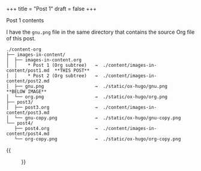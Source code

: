 +++
title = "Post 1"
draft = false
+++

Post 1 contents

I have the `gnu.png` file in the same directory that contains the
source Org file of this post.

```text
./content-org
├── images-in-content/
│  ├── images-in-content.org
│  │    * Post 1 (Org subtree)   →  ./content/images-in-content/post1.md  **THIS POST**
│  │    * Post 2 (Org subtree)   →  ./content/images-in-content/post2.md
│  ├── gnu.png                   →  ./static/ox-hugo/gnu.png              **BELOW IMAGE**
│  └── org.png                   →  ./static/ox-hugo/org.png
├── post3/
│  ├── post3.org                 →  ./content/images-in-content/post3.md
│  └── gnu-copy.png              →  ./static/ox-hugo/gnu-copy.png
└── post4/
   ├── post4.org                 →  ./content/images-in-content/post4.md
   └── org-copy.png              →  ./static/ox-hugo/org-copy.png
```

{{<figure src="/ox-hugo/gnu.png">}}

